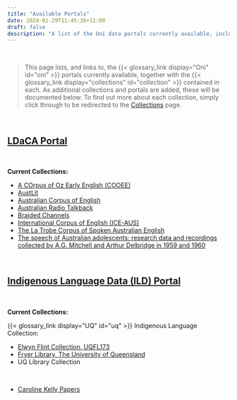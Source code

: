 ```yaml
---
title: "Available Portals"
date: 2024-01-29T11:45:16+11:00
draft: false
description: "A list of the Oni data portals currently available, including their current collections."
---
```


<br>

> This page lists, and links to, the {{< glossary_link display="Oni" id="oni" >}} portals currently available, together with the {{< glossary_link display="collections" id="collection" >}} contained in each. As additional collections and portals are added, these will be documented below. To find out more about each collection, simply click through to be redirected to the [Collections](/about/sample-collections/) page.

<br>

## [LDaCA Portal](https://data.ldaca.edu.au)

<!--TODO add description-->

<br>

__Current Collections:__
- [A COrpus of Oz Early English (COOEE)](/about/sample-collections/#a-corpus-of-oz-early-english-cooee)
- [AustLit](/about/sample-collections/#austlit)
- [Australian Corpus of English](/about/sample-collections/#australian-corpus-of-english)
- [Australian Radio Talkback](/about/sample-collections/#australian-radio-talkback)
- [Braided Channels](/about/sample-collections/#braided-channels)
- [International Corpus of English (ICE-AUS)](/about/sample-collections/#international-corpus-of-english-ice-aus)
- [The La Trobe Corpus of Spoken Australian English](/about/sample-collections/#the-la-trobe-corpus-of-spoken-australian-english)
- [The speech of Australian adolescents: research data and recordings collected by A.G. Mitchell and Arthur Delbridge in 1959 and 1960](/about/sample-collections/#the-speech-of-australian-adolescents-research-data-and-recordings-collected-by-ag-mitchell-and-arthur-delbridge-in-1959-and-1960)

<br>

## [Indigenous Language Data (ILD) Portal](https://ild.ldaca.edu.au)

<!--TODO add description-->

<br>   

__Current Collections:__

{{< glossary_link display="UQ" id="uq" >}} Indigenous Language Collection:
- [Elwyn Flint Collection, UQFL173](/about/sample-collections/#elwyn-flint-collection-uqfl173)
- [Fryer Library, The University of Queensland](/about/sample-collections/#fryer-library-the-university-of-queensland)
- UQ Library Collection

<br>

- [Caroline Kelly Papers](/about/sample-collections/#caroline-kelly-papers)

<br>